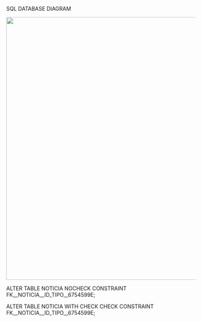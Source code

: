 SQL DATABASE DIAGRAM


<img src="https://user-images.githubusercontent.com/82195641/218234980-08638202-5a8c-4d4e-acbb-db6b80015ffa.png" width="700" height="700" />



ALTER TABLE NOTICIA NOCHECK CONSTRAINT FK__NOTICIA__ID_TIPO__6754599E;

ALTER TABLE NOTICIA WITH CHECK CHECK CONSTRAINT FK__NOTICIA__ID_TIPO__6754599E;

